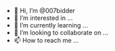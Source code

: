- 👋 Hi, I’m @007bidder
- 👀 I’m interested in ...
- 🌱 I’m currently learning ...
- 💞️ I’m looking to collaborate on ...
- 📫 How to reach me ...

<!---
007bidder/007bidder is a ✨ special ✨ repository because its `README.md` (this file) appears on your GitHub profile.
You can click the Preview link to take a look at your changes.
--->
